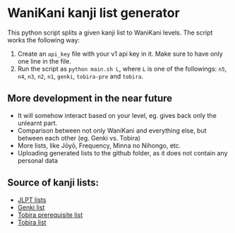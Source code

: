 # WaniKani kanji list generator

This python script splits a given kanji list to WaniKani levels. The script works the following way:
1. Create an `api_key` file with your v1 api key in it. Make sure to have only one line in the file.
2. Run the script as `python main.sh L`, where `L` is one of the followings: `n5`, `n4`, `n3`, `n2`, `n1`, `genki`, `tobira-pre` and `tobira`.

## More development in the near future
- It will somehow interact based on your level, eg. gives back only the unlearnt part.
- Comparison between not only WaniKani and everything else, but between each other (eg. Genki vs. Tobira)
- More lists, like Jōyō, Frequency, Minna no Nihongo, etc.
- Uploading generated lists to the github folder, as it does not contain any personal data

## Source of kanji lists:
- [JLPT lists](http://tangorin.com/common_kanji)
- [Genki list](http://genki.japantimes.co.jp/self/genki-kanji-list-linked-to-wwkanji)
- [Tobira prerequisite list](http://tobiraweb.9640.jp/contents/%E6%BC%A2%E5%AD%97%E3%83%BB%E8%AA%9E%E5%BD%99%E6%95%99%E6%9D%90/%E6%BC%A2%E5%AD%97%E3%83%AA%E3%82%B9%E3%83%88/)
- [Tobira list](http://tobiraweb.9640.jp/contents/%E6%BC%A2%E5%AD%97%E3%83%BB%E8%AA%9E%E5%BD%99%E6%95%99%E6%9D%90/%E6%BC%A2%E5%AD%97%E7%B7%B4%E7%BF%92%E3%82%B7%E3%83%BC%E3%83%88/)
